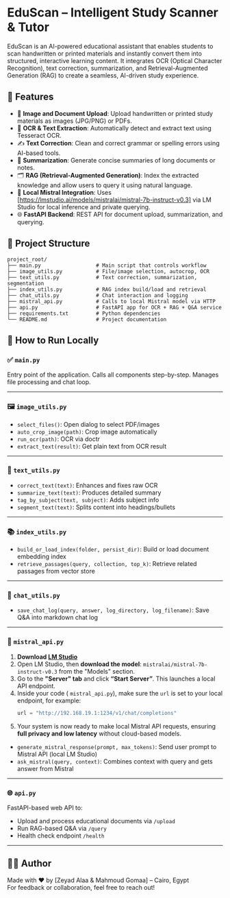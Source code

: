 # EduScan – Intelligent Study Scanner & Tutor

EduScan is an AI-powered educational assistant that enables students to scan handwritten or printed materials and instantly convert them into structured, interactive learning content. It integrates OCR (Optical Character Recognition), text correction, summarization, and Retrieval-Augmented Generation (RAG) to create a seamless, AI-driven study experience.

## 🔧 Features

- 📸 **Image and Document Upload**: Upload handwritten or printed study materials as images (JPG/PNG) or PDFs.
- 🧠 **OCR & Text Extraction**: Automatically detect and extract text using Tesseract OCR.
- ✍️ **Text Correction**: Clean and correct grammar or spelling errors using AI-based tools.
- 📄 **Summarization**: Generate concise summaries of long documents or notes.
- 🗂️ **RAG (Retrieval-Augmented Generation)**: Index the extracted knowledge and allow users to query it using natural language.
- 🤖 **Local Mistral Integration**: Uses [https://lmstudio.ai/models/mistralai/mistral-7b-instruct-v0.3] via LM Studio for local inference and private querying.
- 🌐 **FastAPI Backend**: REST API for document upload, summarization, and querying.

## 📁 Project Structure

```
project_root/
├── main.py                  # Main script that controls workflow
├── image_utils.py           # File/image selection, autocrop, OCR
├── text_utils.py            # Text correction, summarization, segmentation
├── index_utils.py           # RAG index build/load and retrieval
├── chat_utils.py            # Chat interaction and logging
├── mistral_api.py           # Calls to local Mistral model via HTTP
├── api.py                   # FastAPI app for OCR + RAG + Q&A service
├── requirements.txt         # Python dependencies
└── README.md                # Project documentation
```  

## 🚀 How to Run Locally

### ✅ `main.py`
Entry point of the application. Calls all components step-by-step. Manages file processing and chat loop.

---

### 🖼️ `image_utils.py`
- `select_files()`: Open dialog to select PDF/images
- `auto_crop_image(path)`: Crop image automatically
- `run_ocr(path)`: OCR via doctr
- `extract_text(result)`: Get plain text from OCR result

---

### 📝 `text_utils.py`
- `correct_text(text)`: Enhances and fixes raw OCR
- `summarize_text(text)`: Produces detailed summary
- `tag_by_subject(text, subject)`: Adds subject info
- `segment_text(text)`: Splits content into headings/bullets

---

### 📚 `index_utils.py`
- `build_or_load_index(folder, persist_dir)`: Build or load document embedding index
- `retrieve_passages(query, collection, top_k)`: Retrieve related passages from vector store

---

### 💬 `chat_utils.py`
- `save_chat_log(query, answer, log_directory, log_filename)`: Save Q&A into markdown chat log

---

### 🤖 `mistral_api.py`
1. **Download [LM Studio](https://lmstudio.ai/)**
  2. Open LM Studio, then **download the model**: `mistralai/mistral-7b-instruct-v0.3` from the "Models" section.
  3. Go to the **"Server" tab** and click **“Start Server”**. This launches a local API endpoint.
  4. Inside your code ( `mistral_api.py`), make sure the `url` is set to your local endpoint, for example:
     ```python
     url = "http://192.168.19.1:1234/v1/chat/completions"
     ```
  5. Your system is now ready to make local Mistral API requests, ensuring **full privacy and low latency** without cloud-based models.
- `generate_mistral_response(prompt, max_tokens)`: Send user prompt to Mistral API (local LM Studio)
- `ask_mistral(query, context)`: Combines context with query and gets answer from Mistral

---

### 🌐 `api.py`
FastAPI-based web API to:
- Upload and process educational documents via `/upload`
- Run RAG-based Q&A via `/query`
- Health check endpoint `/health`

---





## 👩‍💻 Author

Made with ❤️ by [Zeyad Alaa & Mahmoud Gomaa] – Cairo, Egypt  
For feedback or collaboration, feel free to reach out!
